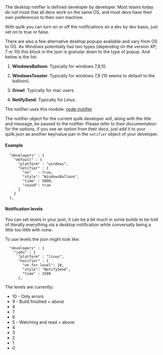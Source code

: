 The desktop notifier is defined developer by developer. Most teams today do not insist that all devs work on the same OS, and most devs have their own preferences to their own machine.

With quilk you can turn on or off the notifications on a dev by dev basis, just set on to true or false.

There are also a few alternative desktop popups available and vary from OS to OS. As Windows potentially has two types (depending on the version XP, 7 or 10) this block in the json is granular down to the type of popup. And below is the list:

1.  **WindowsBalloon**: Typically for windows 7,8,10.

1.  **WindowsToaster**: Typically for windows 7,8 (10 seems to default to the balloon).

1.  **Growl**: Typically for mac users.

1.  **NotifySend**: Typically for Linux.

The notifier uses this module: [node-notifier](https://www.npmjs.com/package/node-notifier#all-notification-options-with-their-defaults)

The notifier object for the current quilk developer will, along with the title and message, be passed to the notifier. Please refer to their documentation for the options, if you see an option from their docs, just add it to your quilk.json as another key/value pair in the `notifier` object of your developer.

#### Example
```
  "developers" : {
    "default" : {
      "platform" : "windows",
      "notifier" : {
        "on"   : true,
        "style": "WindowsBalloon",
        "time" : 5000,
        "sound": true
      }
    }
  },
```

#### Notification levels
You can set levels in your json, it can be a bit much in some builds to be told of literally everything via a desktop notification while conversally being a little too little with none.

To use levels the json might look like:
```
  "developers" : {
    "john" : {
      "platform" : "linux",
      "notifier" : {
        "on_for_level": 10,
        "style": "NotifySend",
        "time" : 2500
      },
```      

The levels are currently:
- 10 - Only errors
- 9 - Build finished + above
- 8 
- 7 
- 6 
- 5 - Watching and read + above
- 4
- 3
- 2
- 1
- 0








